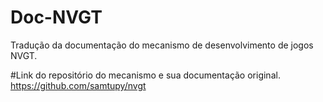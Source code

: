 # Doc-NVGT
Tradução da documentação do mecanismo de desenvolvimento de jogos NVGT.

#Link do repositório do mecanismo e sua documentação original.
https://github.com/samtupy/nvgt
